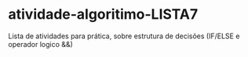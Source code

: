 # atividade-algoritimo-LISTA7
Lista de atividades para prática, sobre estrutura de decisões (IF/ELSE  e operador logico &amp;&amp;)
